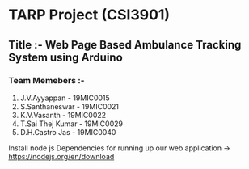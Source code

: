 # TARP Project (CSI3901)

## Title :- Web Page Based Ambulance Tracking System using Arduino

### Team Memebers :-
1. J.V.Ayyappan - 19MIC0015
2. S.Santhaneswar - 19MIC0021
3. K.V.Vasanth - 19MIC0022
4. T.Sai Thej Kumar - 19MIC0029
5. D.H.Castro Jas - 19MIC0040

Install node js Dependencies for running up our web application  -> https://nodejs.org/en/download
